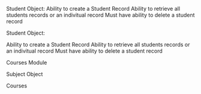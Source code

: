 Student Object:
Ability to create a Student Record
Ability to retrieve all students records or an indivitual record
Must have ability to delete a student record

Student Object:

Ability to create a Student Record
Ability to retrieve all students records or an indivitual record
Must have ability to delete a student record

Courses Module

Subject Object

Courses

